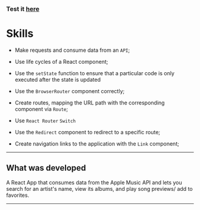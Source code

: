 ### Test it [here](https://trybe-tunes-lkotlarenko.vercel.app/)

# Skills


  * Make requests and consume data from an `API`;

  * Use life cycles of a React component;

  * Use the `setState` function to ensure that a particular code is only executed after the state is updated
  
  * Use the `BrowserRouter` component correctly;

  * Create routes, mapping the URL path with the corresponding component via `Route`;

  * Use `React Router` `Switch`

  * Use the `Redirect` component to redirect to a specific route;

  * Create navigation links to the application with the `Link` component;

---

## What was developed

A React App that consumes data from the Apple Music API and lets you search for an artist's name, view its albums, and play song previews/ add to favorites.

---
